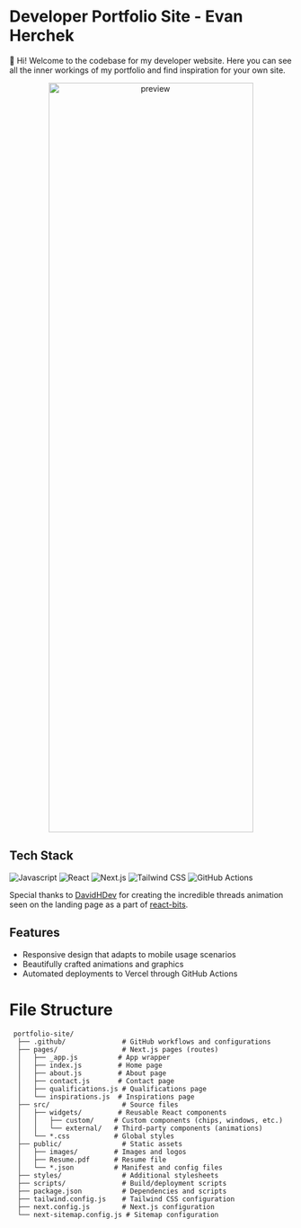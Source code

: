 # Developer Portfolio Site - Evan Herchek

👋 Hi! Welcome to the codebase for my developer website. Here you can see all the inner workings of my portfolio and find inspiration for your own site.

<div align="center">
<img width="85%" height="1334" alt="preview" src="https://github.com/user-attachments/assets/91f4fb21-9c70-4d81-b5e8-552cfc9a3d6b" />
</div>

## Tech Stack
![Javascript](https://img.shields.io/badge/-Javascript-000?&logo=JavaScript)
![React](https://img.shields.io/badge/-React-000?&logo=React&logoColor=61DAFB)
![Next.js](https://img.shields.io/badge/-Next.js-000?&logo=Next.js)
![Tailwind CSS](https://img.shields.io/badge/-Tailwind_CSS-000?&logo=Tailwind-CSS)
![GitHub Actions](https://img.shields.io/badge/-GitHub%20Actions-000?&logo=GitHub)

Special thanks to [DavidHDev](https://github.com/DavidHDev) for creating the incredible threads animation seen on the landing page as a part of [react-bits](https://github.com/DavidHDev/react-bits).

## Features
- Responsive design that adapts to mobile usage scenarios
- Beautifully crafted animations and graphics
- Automated deployments to Vercel through GitHub Actions

# File Structure
```
 portfolio-site/
  ├── .github/              # GitHub workflows and configurations
  ├── pages/                # Next.js pages (routes)
  │   ├── _app.js          # App wrapper
  │   ├── index.js         # Home page
  │   ├── about.js         # About page
  │   ├── contact.js       # Contact page
  │   ├── qualifications.js # Qualifications page
  │   └── inspirations.js  # Inspirations page
  ├── src/                  # Source files
  │   ├── widgets/         # Reusable React components
  │   │   ├── custom/     # Custom components (chips, windows, etc.)
  │   │   └── external/   # Third-party components (animations)
  │   └── *.css           # Global styles
  ├── public/               # Static assets
  │   ├── images/         # Images and logos
  │   ├── Resume.pdf      # Resume file
  │   └── *.json          # Manifest and config files
  ├── styles/               # Additional stylesheets
  ├── scripts/              # Build/deployment scripts
  ├── package.json          # Dependencies and scripts
  ├── tailwind.config.js    # Tailwind CSS configuration
  ├── next.config.js        # Next.js configuration
  └── next-sitemap.config.js # Sitemap configuration
```
